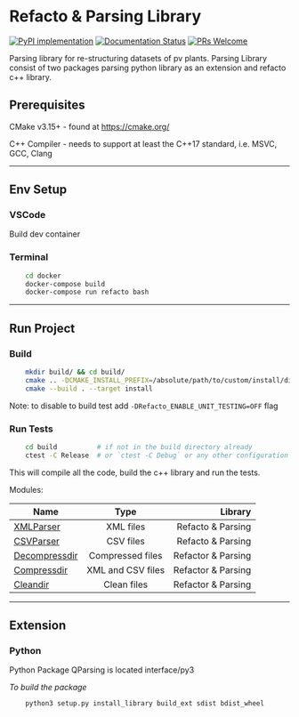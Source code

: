 # Refacto & Parsing Library

[![PyPI implementation](https://img.shields.io/pypi/implementation/ansicolortags.svg)](https://pypi.python.org/pypi/ansicolortags/)
[![Documentation Status](https://readthedocs.org/projects/ansicolortags/badge/?version=latest)](http://ansicolortags.readthedocs.io/?badge=latest)
[![PRs Welcome](https://img.shields.io/badge/PRs-welcome-brightgreen.svg?style=flat-square)](http://makeapullrequest.com)


Parsing library for re-structuring datasets of pv plants. Parsing Library consist of two packages parsing python library as an extension and refacto c++ library.



## Prerequisites

CMake v3.15+ - found at https://cmake.org/

C++ Compiler - needs to support at least the C++17 standard, i.e. MSVC, GCC, Clang

----

## Env Setup 

### VSCode 

Build dev container 

### Terminal

```sh
    cd docker
    docker-compose build
    docker-compose run refacto bash
```

---

## Run Project 

### Build

```sh
    mkdir build/ && cd build/
    cmake .. -DCMAKE_INSTALL_PREFIX=/absolute/path/to/custom/install/directory
    cmake --build . --target install 
```
Note: to disable to build  test add `-DRefacto_ENABLE_UNIT_TESTING=OFF` flag

### Run Tests

```sh 
    cd build          # if not in the build directory already
    ctest -C Release  # or `ctest -C Debug` or any other configuration you wish to test
```


This will compile all the code, build the c++ library and run the tests.

Modules:

| Name                                                                                          |       Type        |            Library |
| --------------------------------------------------------------------------------------------- | :---------------: | -----------------: |
| [XMLParser](https://github.com/sanoguzhan/refacto/blob/master/include/refacto/xmlparser.hpp) |     XML files     |  Refacto & Parsing |
| [CSVParser](https://github.com/sanoguzhan/refacto/blob/master/include/refacto/csvparser.hpp) |     CSV files     |  Refacto & Parsing |
| [Decompressdir](https://github.com/sanoguzhan/refacto/blob/master/include/refacto/cod.hpp)   | Compressed files  | Refactor & Parsing |
| [Compressdir](https://github.com/sanoguzhan/refacto/blob/master/include/refacto/cod.hpp)     | XML and CSV files | Refactor & Parsing |
| [Cleandir](https://github.com/sanoguzhan/refacto/blob/master/include/refacto/cod.hpp)        |    Clean files    | Refactor & Parsing |

---


## Extension


### Python

Python Package QParsing is located interface/py3

*To build the package*

```sh
    python3 setup.py install_library build_ext sdist bdist_wheel
```